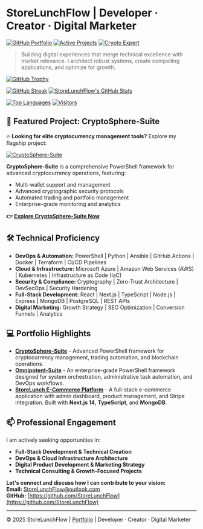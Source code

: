 ﻿# StoreLunchFlow | Developer · Creator · Digital Marketer
[![GitHub Portfolio](https://img.shields.io/badge/Portfolio-StoreLunchFlow-blue)](https://github.com/StoreLunchFlow)
[![Active Projects](https://img.shields.io/badge/Projects-Active-green)](https://github.com/StoreLunchFlow?tab=projects)
[![Crypto Expert](https://img.shields.io/badge/Crypto-Expert-orange)](https://github.com/StoreLunchFlow/CryptoSphere-Suite)

> Building digital experiences that merge technical excellence with market relevance. I architect robust systems, create compelling applications, and optimize for growth.

<!-- Achievement-Focused Badge Cluster -->
[![GitHub Trophy](https://github-profile-trophy.vercel.app/?username=StoreLunchFlow&theme=onedark&column=7&margin-w=15&margin-h=15&no-bg=true&no-frame=true)](https://github.com/ryo-ma/github-profile-trophy)

[![GitHub Streak](https://streak-stats.demolab.com?user=StoreLunchFlow&theme=dark&hide_border=true&date_format=M%20j%5B%2C%20Y%5D&mode=weekly)](https://git.io/streak-stats)
[![StoreLunchFlow's GitHub Stats](https://github-readme-stats.vercel.app/api?username=StoreLunchFlow&show_icons=true&theme=vision-friendly-dark&hide_border=true&include_all_commits=true&count_private=true&hide=prs,issues)](https://github.com/StoreLunchFlow)

[![Top Languages](https://github-readme-stats.vercel.app/api/top-langs/?username=StoreLunchFlow&layout=compact&theme=vision-friendly-dark&hide_border=true&langs_count=8&hide=html,css)](https://github.com/StoreLunchFlow)
[![Visitors](https://komarev.com/ghpvc/?username=StoreLunchFlow&label=Profile+Views&color=0e75b6&style=flat)](https://github.com/StoreLunchFlow)

## 🚀 Featured Project: CryptoSphere-Suite

🔥 **Looking for elite cryptocurrency management tools?** Explore my flagship project:

[![CryptoSphere-Suite](https://img.shields.io/badge/🚀_CryptoSphere_Suite-Enterprise_Crypto_Platform-blue?style=for-the-badge&logo=bitcoin)](https://github.com/StoreLunchFlow/CryptoSphere-Suite)

**CryptoSphere-Suite** is a comprehensive PowerShell framework for advanced cryptocurrency operations, featuring:
- Multi-wallet support and management
- Advanced cryptographic security protocols
- Automated trading and portfolio management
- Enterprise-grade monitoring and analytics

**👉 [Explore CryptoSphere-Suite Now](https://github.com/StoreLunchFlow/CryptoSphere-Suite)**

## 🛠️ Technical Proficiency

*   **DevOps & Automation:** PowerShell | Python | Ansible | GitHub Actions | Docker | Terraform | CI/CD Pipelines
*   **Cloud & Infrastructure:** Microsoft Azure | Amazon Web Services (AWS) | Kubernetes | Infrastructure as Code (IaC)
*   **Security & Compliance:** Cryptography | Zero-Trust Architecture | DevSecOps | Security Hardening
*   **Full-Stack Development:** React | Next.js | TypeScript | Node.js | Express | MongoDB | PostgreSQL | REST APIs
*   **Digital Marketing:** Growth Strategy | SEO Optimization | Conversion Funnels | Analytics

## 💻 Portfolio Highlights

*   **[CryptoSphere-Suite](https://github.com/StoreLunchFlow/CryptoSphere-Suite)** - Advanced PowerShell framework for cryptocurrency management, trading automation, and blockchain operations.
*   **[Omnipotent-Suite](https://github.com/StoreLunchFlow/Omnipotent-Suite)** - An enterprise-grade PowerShell framework designed for system orchestration, administrative task automation, and DevOps workflows.
*   **[StoreLunch E-Commerce Platform](https://github.com/StoreLunchFlow/StoreLunch)** - A full-stack e-commerce application with admin dashboard, product management, and Stripe integration. Built with **Next.js 14**, **TypeScript**, and **MongoDB**.

## 📫 Professional Engagement

I am actively seeking opportunities in:
*   **Full-Stack Development & Technical Creation**
*   **DevOps & Cloud Infrastructure Architecture**
*   **Digital Product Development & Marketing Strategy**
*   **Technical Consulting & Growth-Focused Projects**

**Let's connect and discuss how I can contribute to your vision:**  
**Email:** [StoreLunchFlow@outlook.com](mailto:StoreLunchFlow@outlook.com)  
**GitHub:** [https://github.com/StoreLunchFlow](https://github.com/StoreLunchFlow)

---
© 2025 StoreLunchFlow | [Portfolio](https://StoreLunchFlow.github.io) | Developer · Creator · Digital Marketer

   
 